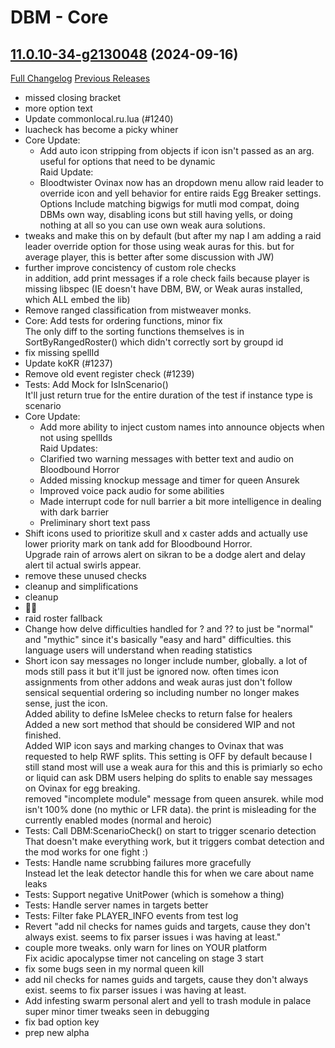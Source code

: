 # DBM - Core

## [11.0.10-34-g2130048](https://github.com/DeadlyBossMods/DeadlyBossMods/tree/2130048ed80787a9f235bdb5d79d4159ec896c0f) (2024-09-16)
[Full Changelog](https://github.com/DeadlyBossMods/DeadlyBossMods/compare/11.0.10...2130048ed80787a9f235bdb5d79d4159ec896c0f) [Previous Releases](https://github.com/DeadlyBossMods/DeadlyBossMods/releases)

- missed closing bracket  
- more option text  
- Update commonlocal.ru.lua (#1240)  
- luacheck has become a picky whiner  
- Core Update:  
     - Add auto icon stripping from objects if icon isn't passed as an arg. useful for options that need to be dynamic  
    Raid Update:  
     - Bloodtwister Ovinax now has an dropdown menu allow raid leader to override icon and yell behavior for entire raids Egg Breaker settings. Options Include matching bigwigs for mutli mod compat, doing DBMs own way, disabling icons but still having yells, or doing nothing at all so you can use own weak aura solutions.  
- tweaks and make this on by default (but after my nap I am adding a raid leader override option for those using weak auras for this. but for average player, this is better after some discussion with JW)  
- further improve concistency of custom role checks  
    in addition, add print messages if a role check fails because player is missing libspec (IE doesn't have DBM, BW, or Weak auras installed, which ALL embed the lib)  
- Remove ranged classification from mistweaver monks.  
- Core: Add tests for ordering functions, minor fix  
    The only diff to the sorting functions themselves is in SortByRangedRoster() which didn't correctly sort by groupd id  
- fix missing spellId  
- Update koKR (#1237)  
- Remove old event register check (#1239)  
- Tests: Add Mock for IsInScenario()  
    It'll just return true for the entire duration of the test if instance type is scenario  
- Core Update:  
     - Add more ability to inject custom names into announce objects when not using spellIds  
    Raid Updates:  
     - Clarified two warning messages with better text and audio on Bloodbound Horror  
     - Added missing knockup message and timer for queen Ansurek  
     - Improved voice pack audio for some abilities  
     - Made interrupt code for null barrier a bit more intelligence in dealing with dark barrier  
     - Preliminary short text pass  
- Shift icons used to prioritize skull and x caster adds and actually use lower priority mark on tank add for Bloodbound Horror.  
    Upgrade rain of arrows alert on sikran to be a dodge alert and delay alert til actual swirls appear.  
- remove these unused checks  
- cleanup and simplifications  
- cleanup  
- 🤷‍♂️  
- raid roster fallback  
- Change how delve difficulties handled for ? and ?? to just be "normal" and "mythic" since it's basically "easy and hard" difficulties. this language users will understand when reading statistics  
- Short icon say messages no longer include number, globally. a lot of mods still pass it but it'll just be ignored now. often times icon assignments from other addons and weak auras just don't follow sensical sequential ordering so including number no longer makes sense, just the icon.  
    Added ability to define IsMelee checks to return false for healers  
    Added a new sort method that should be considered WIP and not finished.  
    Added WIP icon says and marking changes to Ovinax that was requested to help RWF splits. This setting is OFF by default because I still stand most will use a weak aura for this and this is primiarly so echo or liquid can ask DBM users helping do splits to enable say messages on Ovinax for egg breaking.  
    removed "incomplete module" message from queen ansurek. while mod isn't 100% done (no mythic or LFR data). the print is misleading for the currently enabled modes (normal and heroic)  
- Tests: Call DBM:ScenarioCheck() on start to trigger scenario detection  
    That doesn't make everything work, but it triggers combat detection and the mod works for one fight :)  
- Tests: Handle name scrubbing failures more gracefully  
    Instead let the leak detector handle this for when we care about name leaks  
- Tests: Support negative UnitPower (which is somehow a thing)  
- Tests: Handle server names in targets better  
- Tests: Filter fake PLAYER\_INFO events from test log  
- Revert "add nil checks for names guids and targets, cause they don't always exist. seems to fix parser issues i was having at least."  
- couple more tweaks. only warn for lines on YOUR platform  
    Fix acidic apocalypse timer not canceling on stage 3 start  
- fix some bugs seen in my normal queen kill  
- add nil checks for names guids and targets, cause they don't always exist. seems to fix parser issues i was having at least.  
- Add infesting swarm personal alert and yell to trash module in palace  
    super minor timer tweaks seen in debugging  
- fix bad option key  
- prep new alpha  
